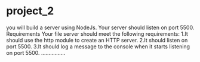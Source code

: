 # project_2
you will build a server using NodeJs. Your server should listen on port 5500.    Requirements   Your file server should meet the following requirements:    1.It should use the http module to create an HTTP server.   2.It should listen on port 5500.   3.It should log a message to the console when it starts listening on port 5500. ................
